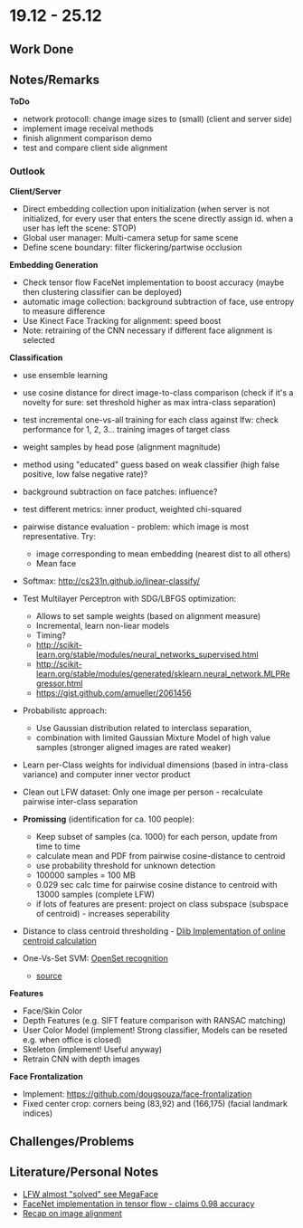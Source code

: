 # 19.12 - 25.12

## Work Done

## Notes/Remarks


**ToDo**
- network protocoll: change image sizes to (small) (client and server side)
- implement image receival methods
- finish alignment comparison demo
- test and compare client side alignment

### Outlook

**Client/Server**
- Direct embedding collection upon initialization (when server is not initialized, for every user that enters the scene directly assign id. when a user has left the scene: STOP)
- Global user manager: Multi-camera setup for same scene
- Define scene boundary: filter flickering/partwise occlusion

**Embedding Generation**
- Check tensor flow FaceNet implementation to boost accuracy (maybe then clustering classifier can be deployed)
- automatic image collection: background subtraction of face, use entropy to measure difference
- Use Kinect Face Tracking for alignment: speed boost
- Note: retraining of the CNN necessary if different face alignment is selected

**Classification**
- use ensemble learning
- use cosine distance for direct image-to-class comparison (check if it's a novelty for sure: set threshold higher as max intra-class separation)
- test incremental one-vs-all training for each class against lfw: check performance for 1, 2, 3... training images of target class
- weight samples by head pose (alignment magnitude)
- method using "educated" guess based on weak classifier (high false positive, low false negative rate)?
- background subtraction on face patches: influence?
- test different metrics: inner product, weighted chi-squared
- pairwise distance evaluation - problem: which image is most representative. Try: 
	- image corresponding to mean embedding (nearest dist to all others)
	- Mean face
- Softmax: http://cs231n.github.io/linear-classify/	
- Test Multilayer Perceptron with SDG/LBFGS optimization: 
	- Allows to set sample weights (based on alignment measure)
	- Incremental, learn non-liear models
	- Timing?
	- http://scikit-learn.org/stable/modules/neural_networks_supervised.html
	- http://scikit-learn.org/stable/modules/generated/sklearn.neural_network.MLPRegressor.html
	- https://gist.github.com/amueller/2061456
- Probabilistc approach: 
	- Use Gaussian distribution related to interclass separation, 
	- combination with limited Gaussian Mixture Model of high value samples (stronger aligned images are rated weaker)
- Learn per-Class weights for individual dimensions (based in intra-class variance) and computer inner vector product
- Clean out LFW dataset: Only one image per person - recalculate pairwise inter-class separation
	
- **Promissing** (identification for ca. 100 people):
	- Keep subset of samples (ca. 1000) for each person, update from time to time
	- calculate mean and PDF from pairwise cosine-distance to centroid
	- use probability threshold for unknown detection
	- 100000 samples = 100 MB
	- 0.029 sec calc time for pairwise cosine distance to centroid with 13000 samples (complete LFW)
	- if lots of features are present: project on class subspace (subspace of centroid) - increases seperability
- Distance to class centroid thresholding - [Dlib Implementation of online centroid calculation](http://dlib.net/dlib/svm/kcentroid_abstract.h.html#kcentroid)	
- One-Vs-Set SVM: [OpenSet recognition](https://github.com/ljain2/libsvm-openset)
	- [source](http://www.wjscheirer.com/misc/openset/)

**Features**
- Face/Skin Color
- Depth Features (e.g. SIFT feature comparison with RANSAC matching)
- User Color Model (implement! Strong classifier, Models can be reseted e.g. when office is closed)
- Skeleton (implement! Useful anyway)
- Retrain CNN with depth images

**Face Frontalization**
- Implement: https://github.com/dougsouza/face-frontalization
- Fixed center crop: corners being (83,92) and (166,175) (facial landmark indices)

## Challenges/Problems

## Literature/Personal Notes

- [LFW almost "solved" see MegaFace](http://megaface.cs.washington.edu/)
- [FaceNet implementation in tensor flow - claims 0.98 accuracy](https://github.com/davidsandberg/facenet)
- [Recap on image alignment](https://medium.com/@ageitgey/machine-learning-is-fun-part-4-modern-face-recognition-with-deep-learning-c3cffc121d78#.kuom2iews)